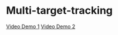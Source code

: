 # Multi-target-tracking
[Video Demo 1](https://youtu.be/lFvPKfTNVpA?feature=shared)
[Video Demo 2](https://youtu.be/DDg-2SOIAxo?feature=shared)
